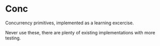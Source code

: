 # Conc

Concurrency primitives, implemented as a learning excercise.

Never use these, there are plenty of existing implementations with more testing.
